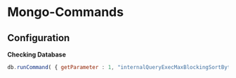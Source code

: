 # Mongo-Commands #

## Configuration ##

**Checking Database**

```js
db.runCommand( { getParameter : 1, "internalQueryExecMaxBlockingSortBytes" : 1 } )
```
